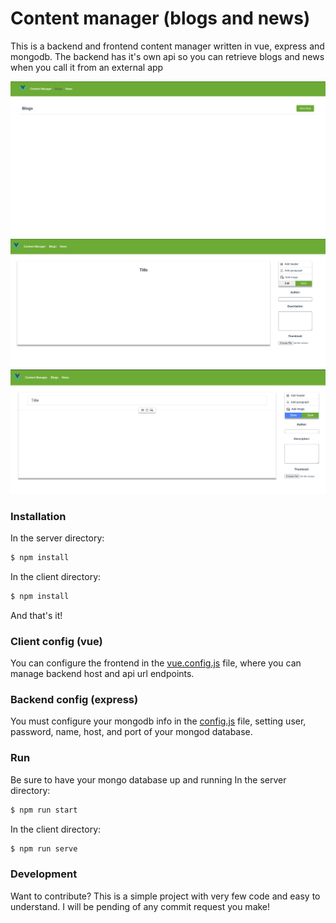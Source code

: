 # Content manager (blogs and news)
This is a backend and frontend content manager written in vue, express and mongodb. The backend has it's own api so you can retrieve blogs and news when you call it from an external app

![Demo](demo_images/ss.png?raw=true "Blogs page")
![Demo](demo_images/ss2.png?raw=true "Show blog")
![Demo](demo_images/ss3.png?raw=true "Edit blog")

### Installation

In the server directory:
```sh
$ npm install
```
In the client directory:
```sh
$ npm install
```
And that's it!

### Client config (vue)
You can configure the frontend in the [vue.config.js](client/vue.config.js) file, where you can manage backend host and api url endpoints.
### Backend config (express)
You must configure your mongodb info in the [config.js](server/config.js) file, setting user, password, name, host, and port of your mongod database.

### Run
Be sure to have your mongo database up and running
In the server directory:
```sh
$ npm run start
```
In the client directory:
```sh
$ npm run serve
```

### Development
Want to contribute? This is a simple project with very few code and easy to understand. I will be pending of any commit request you make!

